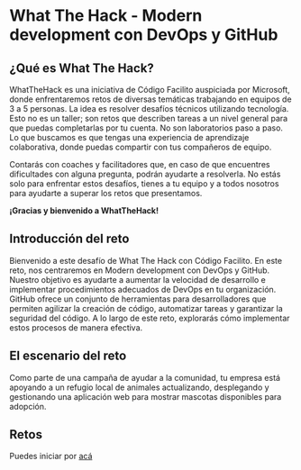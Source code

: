 # What The Hack - Modern development con DevOps y GitHub

## ¿Qué es What The Hack?

WhatTheHack es una iniciativa de Código Facilito auspiciada por Microsoft, donde enfrentaremos retos de diversas temáticas trabajando en equipos de 3 a 5 personas. La idea es resolver desafíos técnicos utilizando tecnología. Esto no es un taller; son retos que describen tareas a un nivel general para que puedas completarlas por tu cuenta. No son laboratorios paso a paso. Lo que buscamos es que tengas una experiencia de aprendizaje colaborativa, donde puedas compartir con tus compañeros de equipo. 

Contarás con coaches y facilitadores que, en caso de que encuentres dificultades con alguna pregunta, podrán ayudarte a resolverla. No estás solo para enfrentar estos desafíos, tienes a tu equipo y a todos nosotros para ayudarte a superar los retos que presentamos. 

**¡Gracias y bienvenido a WhatTheHack!**

## Introducción del reto

Bienvenido a este desafío de What The Hack con Código Facilito. En este reto, nos centraremos en Modern development con DevOps y GitHub. Nuestro objetivo es ayudarte a aumentar la velocidad de desarrollo e implementar procedimientos adecuados de DevOps en tu organización. GitHub ofrece un conjunto de herramientas para desarrolladores que permiten agilizar la creación de código, automatizar tareas y garantizar la seguridad del código. A lo largo de este reto, explorarás cómo implementar estos procesos de manera efectiva.

## El escenario del reto

Como parte de una campaña de ayudar a la comunidad, tu empresa está apoyando a un refugio local de animales actualizando, desplegando y gestionando una aplicación web para mostrar mascotas disponibles para adopción.


## Retos

Puedes iniciar por [acá](https://whatthehack-cf.github.io/WhatTheHack_retos/065-ModernGitHubDev/)
